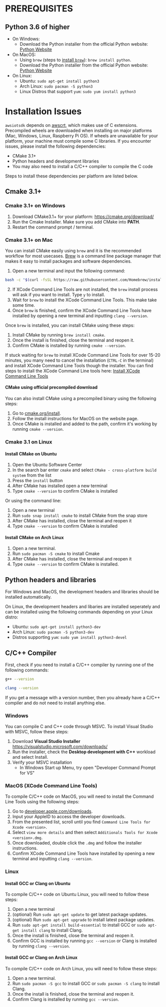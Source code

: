 # PREREQUISITES

## Python 3.6 of higher

* On Windows:
  * Download the Python installer from the official Python website: [Python Website](https://www.python.org/downloads/windows/)
* On MacOS:
  * Using `brew` (steps to [install `brew`](#Cmake3.1+onMac)): `brew install python`.
  * Download the Python installer from the official Python website: [Python Website](https://www.python.org/downloads/macos/)
* On Linux:
  * Ubuntu: `sudo apt-get install python3`
  * Arch Linux: `sudo pacman -S python3`
  * Linux Distros that support `yum`: `sudo yum install python3`

# Installation Issues

`awsiotsdk` depends on [awscrt](https://github.com/awslabs/aws-crt-python), which makes use of C extensions. Precompiled wheels are downloaded when installing on major platforms (Mac, Windows, Linux, Raspberry Pi OS). If wheels are unavailable for your platform, your machine must compile some C libraries. If you encounter issues, please install the following dependencies:

* CMake 3.1+
* Python headers and development libraries
* You may also need to install a C/C++ compiler to compile the C code

Steps to install these dependencies per platform are listed below.


## Cmake 3.1+
### Cmake 3.1+ on Windows

1. Download CMake3.1+ for your platform: https://cmake.org/download/
2. Run the Cmake Installer. Make sure you add CMake into **PATH**.
3. Restart the command prompt / terminal.

### Cmake 3.1+ on Mac

You can install CMake easily using `brew` and it is the recommended workflow for most usecases. [Brew](https://brew.sh/) is a command line package manager that makes it easy to install packages and software dependencies.

1. Open a new terminal and input the following command:
``` sh
bash -c "$(curl -fsSL https://raw.githubusercontent.com/Homebrew/install/HEAD/install.sh)"
```
2. If XCode Command Line Tools are not installed, the `brew` install process will ask if you want to install. Type `y` to install.
3. Wait for `brew` to install the XCode Command Line Tools. This make take some time.
4. Once `brew` is finished, confirm the XCode Command Line Tools have installed by opening a new terminal and inputting `clang --version`.

Once `brew` is installed, you can install CMake using these steps:
1. Install CMake by running `brew install cmake`.
2. Once the install is finished, close the terminal and reopen it.
3. Confirm CMake is installed by running `cmake --version`.

If stuck waiting for `brew` to install XCode Command Line Tools for over 15-20 minutes, you many need to cancel the installation (`CTRL-C` in the terminal)
and install XCode Command Line Tools though the installer. You can find steps to install the XCode Command Line tools here: [Install XCode Command Line Tools](#macos-xcode-command-line-tools)

#### CMake using official precompiled download

You can also install CMake using a precompiled binary using the following steps:

1. Go to [cmake.org/install](https://cmake.org/install/).
2. Follow the install instructions for MacOS on the website page.
3. Once CMake is installed and added to the path, confirm it's working by running `cmake --version`.

### Cmake 3.1 on Linux

#### Install CMake on Ubuntu

1. Open the Ubuntu Software Center
2. In the search bar enter `cmake` and select `CMake - cross-platform build system` from the list
3. Press the `install` button
4. After CMake has installed open a new terminal
5. Type `cmake --version` to confirm CMake is installed

Or using the command line:

1. Open a new terminal
2. Run `sudo snap install cmake` to install CMake from the snap store
3. After CMake has installed, close the terminal and reopen it
4. Type `cmake --version` to confirm CMake is installed

#### Install CMake on Arch Linux

1. Open a new terminal.
2. Run `sudo pacman -S cmake` to install Cmake
3. After CMake has installed, close the terminal and reopen it
4. Type `cmake --version` to confirm CMake is installed.


## Python headers and libraries

For Windows and MacOS, the development headers and libraries should be installed automatically.

On Linux, the development headers and libaries are installed seperately and can be installed using the following commands depending on your Linux distro:
* Ubuntu: `sudo apt-get install python3-dev`
* Arch Linux: `sudo pacman -S python3-dev`
* Distros supporting `yum`: `sudo yum install python3-devel`


## C/C++ Compiler

First, check if you need to install a C/C++ compiler by running one of the following commands:

``` sh
g++ --version
```

``` sh
clang --version
```

If you get a message with a version number, then you already have a C/C++ compiler and do not need to install anything else.

### Windows

You can compile C and C++ code through MSVC. To install Visual Studio with MSVC, follow these steps:
1. Download **Visual Studio Installer** https://visualstudio.microsoft.com/downloads/
2. Run the installer, check the **Desktop development with C++** workload and select Install.
3. Verify your MSVC installation
   * In Windows Start up Menu, try open "Developer Command Prompt for VS"

### MacOS (XCode Command Line Tools)

To compile C/C++ code on MacOS, you will need to install the Command Line Tools using the following steps:

1. Go to [developer.apple.com/downloads](https://developer.apple.com/download/all/).
2. Input your AppleID to access the developer downloads.
3. From the presented list, scroll until you find `Command Line Tools for Xcode <version>`.
4. Select `view more details` and then select `Additionals Tools for Xcode <version>.dmg`.
5. Once downloaded, double click the `.dmg` and follow the installer instructions.
6. Confirm XCode Command Line Tools have installed by opening a new terminal and inputting `clang --version`.

### Linux
#### Install GCC or Clang on Ubuntu

To compile C/C++ code on Ubuntu Linux, you will need to follow these steps:

1. Open a new terminal
2. (optional) Run `sudo apt-get update` to get latest package updates.
3. (optional) Run `sudo apt-get upgrade` to install latest package updates.
4. Run `sudo apt-get install build-essential` to install GCC or `sudo apt-get install clang` to install Clang.
5. Once the install is finished, close the terminal and reopen it.
6. Confirm GCC is installed by running `gcc --version` or Clang is installed by running `clang --version`.

#### Install GCC or Clang on Arch Linux

To compile C/C++ code on Arch Linux, you will need to follow these steps:

1. Open a new terminal.
2. Run `sudo pacman -S gcc` to install GCC or `sudo pacman -S clang` to install Clang.
3. Once the install is finished, close the terminal and reopen it.
4. Confirm Clang is installed by running `gcc --version`.
